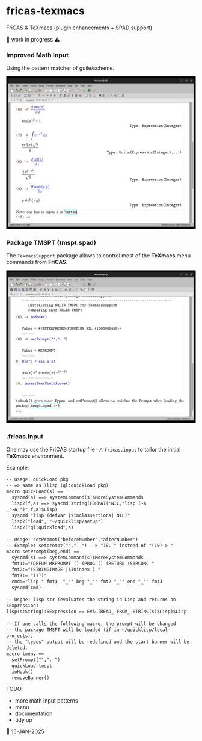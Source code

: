 # fricas-texmacs
FriCAS &amp; TeXmacs (plugin enhancements + SPAD support)

:construction: work in progress :warning:

### Improved Math Input 
Using the pattern matcher of guile/scheme.

![math-input](./docs/math-input.jpg?raw=true)

### Package TMSPT (tmspt.spad)
The `TexmacsSupport` package allows to control most of the __TeXmacs__
menu commands from __FriCAS__.

![tmspt](./docs/tmspt.jpg?raw=true)


### .fricas.input
One may use the FriCAS startup file `~/.fricas.input`  to tailor the initial
__TeXmacs__ environment.

Example:

    -- Usage: quickLoad pkg 
    -- => same as )lisp (ql:quickload pkg)
    macro quickLoad(s) ==
      syscmd(s) ==> systemCommand(s)$MoreSystemCommands
      lisp2(f,a) ==> syscmd string(FORMAT('NIL,"lisp (~A _"~A_")",f,a)$Lisp)
      syscmd "lisp (defvar |$inclAssertions| NIL)" 
      lisp2("load", "~/quicklisp/setup")
      lisp2("ql:quickload",s)

    -- Usage: setPromot("beforeNumber","afterNumber")
    -- Example: setprompt("",". ") --> "10. " instead of "(10)-> "
    macro setPrompt(beg,end) ==
      syscmd(s) ==> systemCommand(s)$MoreSystemCommands
      fmt1:="(DEFUN MKPROMPT () (PROG () (RETURN (STRCONC " 
      fmt2:="(STRINGIMAGE |$IOindex|) " 
      fmt3:= "))))"
      cmd:="lisp " fmt1  "_"" beg "_"" fmt2 "_"" end "_"" fmt3
      syscmd(cmd)  

    -- Usgae: lisp str (evaluates the string in Lisp and returns an SExpression)
    lisp(s:String):SExpression == EVAL(READ_-FROM_-STRING(s)$Lisp)$Lisp

    -- If one calls the following macro, the prompt will be changed
    -- the package TMSPT will be loaded (if in ~/quicklisp/local-projects), 
    -- the "types" output will be redefined and the start banner will be deleted.
    macro tmenv ==
      setPrompt("",". ")
      quickLoad tmspt
      ioHook()
      removeBanner()



  



TODO: 
* more math input patterns
* menu
* documentation
* tidy up


:date: 15-JAN-2025
